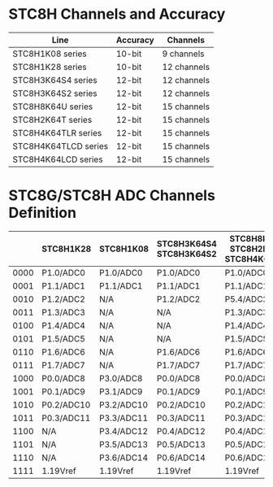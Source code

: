 # STC8H Channels and Accuracy

| Line              |   Accuracy |  Channels      |
|  ---------------- | ---------- | -------------- | 
| STC8H1K08 series     | 10-bit     |    9 channels  |
| STC8H1K28 series     | 10-bit     |    12 channels |   
| STC8H3K64S4 series   | 12-bit     |    12 channels |   
| STC8H3K64S2 series   | 12-bit     |    12 channels |   
| STC8H8K64U series    | 12-bit     |    15 channels |   
| STC8H2K64T series    | 12-bit     |    15 channels |   
| STC8H4K64TLR series  | 12-bit     |    15 channels |   
| STC8H4K64TLCD series | 12-bit     |    15 channels |   
| STC8H4K64LCD series  | 12-bit     |    15 channels | 


# STC8G/STC8H ADC Channels Definition

|       |   STC8H1K28  | STC8H1K08    | STC8H3K64S4<br>STC8H3K64S2    | STC8H8K64U<br>STC8H2K64T<br>STC8H4K64TLR    | STC8H4K64TLCD<br>STC8H4K64LCD   | STC8G1K08A | STC8G1K08<br>STC8G1K08T   | STC8G2K64S4<br>STC8G2K64S2 |     
|  ---- | ------------ | ------------ | -------------- | --------------- | -------------- | ---------- | -----------  | ----------- |             
|  0000 | P1.0/ADC0    |  P1.0/ADC0   |  P1.0/ADC0     |  P1.0/ADC0      |  P1.0/ADC0     |  P3.0/ADC0 |  P1.0/ADC0   |  P1.0/ADC0  |                    
|  0001 | P1.1/ADC1    |  P1.1/ADC1   |  P1.1/ADC1     |  P1.1/ADC1      |  P1.1/ADC1     |  P3.1/ADC1 |  P1.1/ADC1   |  P1.1/ADC1  |                    
|  0010 | P1.2/ADC2    |  N/A         |  P1.2/ADC2     |  P5.4/ADC2      |  P5.4/ADC2     |  P3.2/ADC2 |  P1.2/ADC2   |  P1.2/ADC2  |              
|  0011 | P1.3/ADC3    |  N/A         |  N/A           |  P1.3/ADC3      |  P1.3/ADC3     |  P3.3/ADC3 |  P1.3/ADC3   |  P1.3/ADC3  |                
|  0100 | P1.4/ADC4    |  N/A         |  N/A           |  P1.4/ADC4      |  P1.4/ADC4     |  P5.4/ADC4 |  P1.4/ADC4   |  P1.4/ADC4  |                 
|  0101 | P1.5/ADC5    |  N/A         |  N/A           |  P1.5/ADC5      |  P1.5/ADC5     |  P5.5/ADC5 |  P1.5/ADC5   |  P1.5/ADC5  |                   
|  0110 | P1.6/ADC6    |  N/A         |  P1.6/ADC6     |  P1.6/ADC6      |  P6.2/ADC6     |  N/A       |  P1.6/ADC6   |  P1.6/ADC6  |        
|  0111 | P1.7/ADC7    |  N/A         |  P1.7/ADC7     |  P1.7/ADC7      |  P6.3/ADC7     |  N/A       |  P1.7/ADC7   |  P1.7/ADC7  |        
|  1000 | P0.0/ADC8    |  P3.0/ADC8   |  P0.0/ADC8     |  P0.0/ADC8      |  P0.0/ADC8     |  N/A       |  P3.0/ADC8   |  P0.0/ADC8  |              
|  1001 | P0.1/ADC9    |  P3.1/ADC9   |  P0.1/ADC9     |  P0.1/ADC9      |  P0.1/ADC9     |  N/A       |  P3.1/ADC9   |  P0.1/ADC9  |              
|  1010 | P0.2/ADC10   |  P3.2/ADC10  |  P0.2/ADC10    |  P0.2/ADC10     |  P0.2/ADC10    |  N/A       |  P3.2/ADC10  |  P0.2/ADC10 |                     
|  1011 | P0.3/ADC11   |  P3.3/ADC11  |  P0.3/ADC11    |  P0.3/ADC11     |  P0.3/ADC11    |  N/A       |  P3.3/ADC11  |  P0.3/ADC11 |                     
|  1100 | N/A          |  P3.4/ADC12  |  P0.4/ADC12    |  P0.4/ADC12     |  P0.4/ADC12    |  N/A       |  P3.4/ADC12  |  P0.4/ADC12 |              
|  1101 | N/A          |  P3.5/ADC13  |  P0.5/ADC13    |  P0.5/ADC13     |  P0.5/ADC13    |  N/A       |  P3.5/ADC13  |  P0.5/ADC13 |              
|  1110 | N/A          |  P3.6/ADC14  |  P0.6/ADC14    |  P0.6/ADC14     |  P0.6/ADC14    |  N/A       |  P3.6/ADC14  |  P0.6/ADC14 |              
|  1111 | 1.19Vref     |  1.19Vref    |  1.19Vref      |  1.19Vref       |  1.19Vref      |  1.19Vref  |  1.19Vref    |  1.19Vref   |
